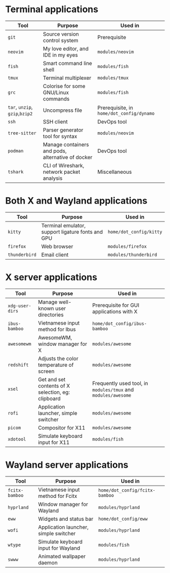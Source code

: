 # Terminal applications
|Tool|Purpose|Used in|
|----|-------|-------|
|`git`|Source version control system|Prerequisite|
|`neovim`|My love editor, and IDE in my eyes|`modules/neovim`|
|`fish`|Smart command line shell|`modules/fish`|
|`tmux`|Terminal multiplexer|`modules/tmux`|
|`grc`|Colorise for some GNU/Linux commands|`modules/fish`|
|`tar`, `unzip`, `gzip`,`bzip2`|Uncompress file|Prerequisite, in `home/dot_config/dynamo`|
|`ssh`|SSH client|DevOps tool|
|`tree-sitter`|Parser generator tool for syntax|`modules/neovim`|
|`podman`|Manage containers and pods, alternative of docker|DevOps tool|
|`tshark`|CLI of Wireshark, network packet analysis|Miscellaneous|


# Both X and Wayland applications
|Tool|Purpose|Used in|
|----|-------|-------|
|`kitty`|Terminal emulator, support ligature fonts and GPU|`home/dot_config/kitty`|
|`firefox`|Web browser|`modules/firefox`|
|`thunderbird`|Email client|`modules/thunderbird`|

# X server applications
|Tool|Purpose|Used in|
|----|-------|-------|
|`xdg-user-dirs`|Manage well-known user directories|Prerequisite for GUI applications with X|
|`ibus-bamboo`|Vietnamese input method for Ibus|`home/dot_config/ibus-bamboo`|
|`awesomewm`|AwesomeWM, window manager for X|`modules/awesome`|
|`redshift`|Adjusts the color temperature of screen|`modules/awesome`|
|`xsel`|Get and set contents of X selection, eg: clipboard|Frequently used tool, in `modules/tmux` and `modules/awesome`|
|`rofi`|Application launcher, simple switcher|`modules/awesome`|
|`picom`|Compositor for X11|`modules/awesome`|
|`xdotool`|Simulate keyboard input for X11|`modules/fish`|

# Wayland server applications
|Tool|Purpose|Used in|
|----|-------|-------|
|`fcitx-bamboo`|Vietnamese input method for Fcitx|`home/dot_config/fcitx-bamboo`|
|`hyprland`|Window manager for Wayland|`modules/hyprland`|
|`eww`|Widgets and status bar|`home/dot_config/eww`|
|`wofi`|Application launcher, simple switcher|`modules/hyprland`|
|`wtype`|Simulate keyboard input for Wayland|`modules/fish`|
|`swww`|Animated wallpaper daemon|`modules/hyprland`|
